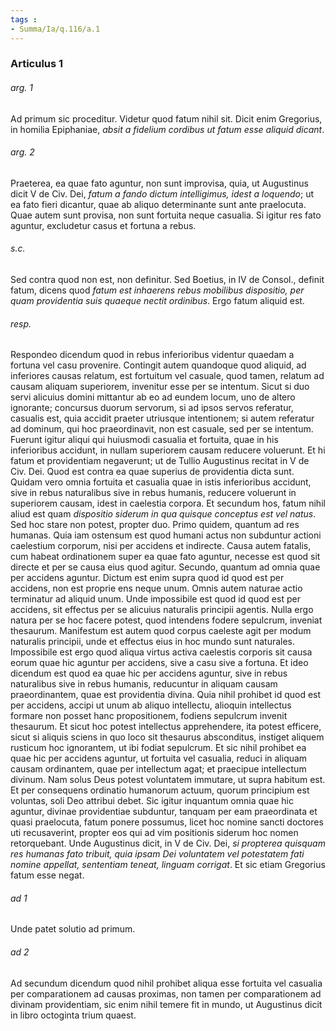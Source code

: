 ```yaml
---
tags : 
- Summa/Ia/q.116/a.1
---
```


### Articulus 1

###### arg. 1
Ad primum sic proceditur. Videtur quod fatum nihil sit. Dicit enim Gregorius, in homilia Epiphaniae, *absit a fidelium cordibus ut fatum esse aliquid dicant*.

###### arg. 2
Praeterea, ea quae fato aguntur, non sunt improvisa, quia, ut Augustinus dicit V de Civ. Dei, *fatum a fando dictum intelligimus, idest a loquendo*; ut ea fato fieri dicantur, quae ab aliquo determinante sunt ante praelocuta. Quae autem sunt provisa, non sunt fortuita neque casualia. Si igitur res fato aguntur, excludetur casus et fortuna a rebus.

###### s.c.
Sed contra quod non est, non definitur. Sed Boetius, in IV de Consol., definit fatum, dicens quod *fatum est inhaerens rebus mobilibus dispositio, per quam providentia suis quaeque nectit ordinibus*. Ergo fatum aliquid est.

###### resp.
Respondeo dicendum quod in rebus inferioribus videntur quaedam a fortuna vel casu provenire. Contingit autem quandoque quod aliquid, ad inferiores causas relatum, est fortuitum vel casuale, quod tamen, relatum ad causam aliquam superiorem, invenitur esse per se intentum. Sicut si duo servi alicuius domini mittantur ab eo ad eundem locum, uno de altero ignorante; concursus duorum servorum, si ad ipsos servos referatur, casualis est, quia accidit praeter utriusque intentionem; si autem referatur ad dominum, qui hoc praeordinavit, non est casuale, sed per se intentum. Fuerunt igitur aliqui qui huiusmodi casualia et fortuita, quae in his inferioribus accidunt, in nullam superiorem causam reducere voluerunt. Et hi fatum et providentiam negaverunt; ut de Tullio Augustinus recitat in V de Civ. Dei. Quod est contra ea quae superius de providentia dicta sunt. Quidam vero omnia fortuita et casualia quae in istis inferioribus accidunt, sive in rebus naturalibus sive in rebus humanis, reducere voluerunt in superiorem causam, idest in caelestia corpora. Et secundum hos, fatum nihil aliud est quam *dispositio siderum in qua quisque conceptus est vel natus*. Sed hoc stare non potest, propter duo. Primo quidem, quantum ad res humanas. Quia iam ostensum est quod humani actus non subduntur actioni caelestium corporum, nisi per accidens et indirecte. Causa autem fatalis, cum habeat ordinationem super ea quae fato aguntur, necesse est quod sit directe et per se causa eius quod agitur. Secundo, quantum ad omnia quae per accidens aguntur. Dictum est enim supra quod id quod est per accidens, non est proprie ens neque unum. Omnis autem naturae actio terminatur ad aliquid unum. Unde impossibile est quod id quod est per accidens, sit effectus per se alicuius naturalis principii agentis. Nulla ergo natura per se hoc facere potest, quod intendens fodere sepulcrum, inveniat thesaurum. Manifestum est autem quod corpus caeleste agit per modum naturalis principii, unde et effectus eius in hoc mundo sunt naturales. Impossibile est ergo quod aliqua virtus activa caelestis corporis sit causa eorum quae hic aguntur per accidens, sive a casu sive a fortuna. Et ideo dicendum est quod ea quae hic per accidens aguntur, sive in rebus naturalibus sive in rebus humanis, reducuntur in aliquam causam praeordinantem, quae est providentia divina. Quia nihil prohibet id quod est per accidens, accipi ut unum ab aliquo intellectu, alioquin intellectus formare non posset hanc propositionem, fodiens sepulcrum invenit thesaurum. Et sicut hoc potest intellectus apprehendere, ita potest efficere, sicut si aliquis sciens in quo loco sit thesaurus absconditus, instiget aliquem rusticum hoc ignorantem, ut ibi fodiat sepulcrum. Et sic nihil prohibet ea quae hic per accidens aguntur, ut fortuita vel casualia, reduci in aliquam causam ordinantem, quae per intellectum agat; et praecipue intellectum divinum. Nam solus Deus potest voluntatem immutare, ut supra habitum est. Et per consequens ordinatio humanorum actuum, quorum principium est voluntas, soli Deo attribui debet. Sic igitur inquantum omnia quae hic aguntur, divinae providentiae subduntur, tanquam per eam praeordinata et quasi praelocuta, fatum ponere possumus, licet hoc nomine sancti doctores uti recusaverint, propter eos qui ad vim positionis siderum hoc nomen retorquebant. Unde Augustinus dicit, in V de Civ. Dei, *si propterea quisquam res humanas fato tribuit, quia ipsam Dei voluntatem vel potestatem fati nomine appellat, sententiam teneat, linguam corrigat*. Et sic etiam Gregorius fatum esse negat.

###### ad 1
Unde patet solutio ad primum.

###### ad 2
Ad secundum dicendum quod nihil prohibet aliqua esse fortuita vel casualia per comparationem ad causas proximas, non tamen per comparationem ad divinam providentiam, sic enim nihil temere fit in mundo, ut Augustinus dicit in libro octoginta trium quaest.

